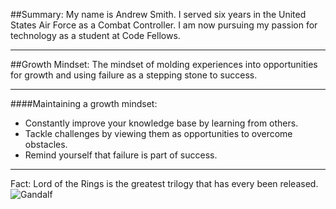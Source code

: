 ##Summary:
My name is Andrew Smith. I served six years in the United States Air Force as a Combat Controller. I am now pursuing my passion for technology as a student at Code Fellows. 

___

##Growth Mindset:
The mindset of molding experiences into opportunities for growth and using failure as a stepping stone to success. 

___

####Maintaining a growth mindset: 
- Constantly improve your knowledge base by learning from others. 
- Tackle challenges by viewing them as opportunities to overcome obstacles. 
- Remind yourself that failure is part of success. 

___

Fact: Lord of the Rings is the greatest trilogy that has every been released. 
![Gandalf](https://cdn1.thr.com/sites/default/files/imagecache/landscape_928x523/2012/09/Gandalf_a_l.jpg#gandalf)
